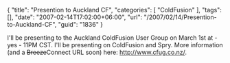 {
	"title": "Presention to Auckland CF",
	"categories": [
		"ColdFusion"
	],
	"tags": [],
	"date": "2007-02-14T17:02:00+06:00",
	"url": "/2007/02/14/Presention-to-Auckland-CF",
	"guid": "1836"
}

I'll be presenting to the Auckland ColdFusion User Group on March 1st at - yes - 11PM CST. I'll be presenting on ColdFusion and Spry. More information (and a <strike>Breeze</strike>Connect URL soon) here: <a href="http://www.cfug.co.nz/">http://www.cfug.co.nz/</a>.